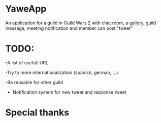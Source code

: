 # YaweApp
An application for a guild in Guild Wars 2 with chat room, a gallery, guild message, meeting notification and member can post "tweet"

# TODO:


-A list of usefull URL

-Try to more internationalization (spanish, german, ...)

-Be reusable for other guild
- Notification system for new tweet and response tweet

# Special thanks
